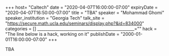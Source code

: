 +++
  host= "Caltech"
  date = "2020-04-07T16:00:00-07:00"
  expiryDate = "2020-04-07T16:50:00-07:00"
  title = "TBA"
  speaker = "Mohammad Ghomi"
  speaker_institution = "Georgia Tech"
  talk_site = "https://secure.math.ucla.edu/seminars/display.php?&id=834000"
  categories = []
  ________________________________________________=""
  hack = "The line below is a hack, working on it"
  publishDate = "2000-01-01T16:00:00-07:00"
+++

TBA
